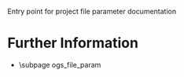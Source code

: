 Entry point for project file parameter documentation

# Further Information

 - \subpage ogs_file_param

